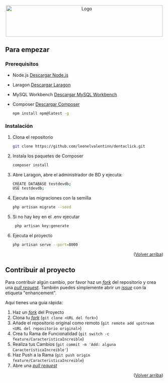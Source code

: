 <a id="readme-top"></a>

<!-- PROJECT LOGO -->
<br />
<div align="center">
  <a href="https://github.com/leonelvalentinn/dentaclick">
    <img src="src/assets/logos/logo-dentaclic-white.png" alt="Logo" width="500" height="100">
  </a>

  <p></p>
</div>

<!-- GETTING STARTED -->
## Para empezar


### Prerequisitos

* Node.js [Descargar Node.js](https://nodejs.org/en/download/package-manager/current)
* Laragon [Descargar Laragon](https://laragon.org/download/)
* MySQL Workbench [Descargar MySQL Workbench](https://dev.mysql.com/downloads/workbench/)
* Composer [Descargar Composer](https://getcomposer.org/download/)

  ```sh
  npm install npm@latest -g
  ```

### Instalación

1. Clona el repositorio
   ```sh
   git clone https://github.com/leonelvalentinn/dentaclick.git
   ```
2. Instala los paquetes de Composer
   ```sh
   composer install
   ```
3. Abre Laragon, abre el administrador de BD y ejecuta:
   ```sh
   CREATE DATABASE testdevdb;
   USE testdevdb;
   ```
4. Ejecuta las migraciones con la semilla
   ```sh
   php artisan migrate --seed
   ```
5. Si no hay key en el .env ejecutar
   ```sh
    php artisan key:generate
   ```
5. Ejecuta el proyecto
   ```sh
   php artisan serve --port=8000
   ```

<p align="right">(<a href="#readme-top">Volver arriba</a>)</p>

## Contribuir al proyecto

Para contribuir algún cambio, por favor haz un [_fork_](https://github.com/leonelvalentinn/dentaclick/fork) del repositorio y crea una [_pull request_](https://github.com/leonelvalentinn/dentaclick.git/pulls). También puedes simplemente abrir un [_issue_](https://github.com/leonelvalentinn/dentaclick.git/issues) con la etiqueta "enhancement".

Aquí tienes una guía rápida:

1. Haz un [_fork_](https://github.com/leonelvalentinn/dentaclick/fork) del Proyecto
2. Clona tu [_fork_](https://github.com/leonelvalentinn/dentaclick/fork) (`git clone <URL del fork>`)
3. Añade el repositorio original como remoto (`git remote add upstream <URL del repositorio original>`)
4. Crea tu Rama de Funcionalidad (`git switch -c feature/CaracteristicaIncreible`)
5. Realiza tus Cambios (`git commit -m 'Add: alguna CaracterísticaIncreible'`)
6. Haz Push a la Rama (`git push origin feature/CaracteristicaIncreible`)
7. Abre una [_pull request_](https://github.com/leonelvalentinn/dentaclick/pulls)

<p align="right">(<a href="#readme-top">Volver arriba</a>)</p>


<!-- MARKDOWN LINKS & IMAGES -->

[dentaclic-screenshot]: src/assets/images/Dentaclic-hero.png

[React.js]: https://img.shields.io/badge/React-20232A?style=for-the-badge&logo=react&logoColor=61DAFB
[React-url]: https://reactjs.org/

[tailwindcss]: https://img.shields.io/badge/Tailwind-ffffff?style=for-the-badge&logo=tailwindcss&logoColor=38bdf8
[tailwind-url]: https://tailwindcss.com
